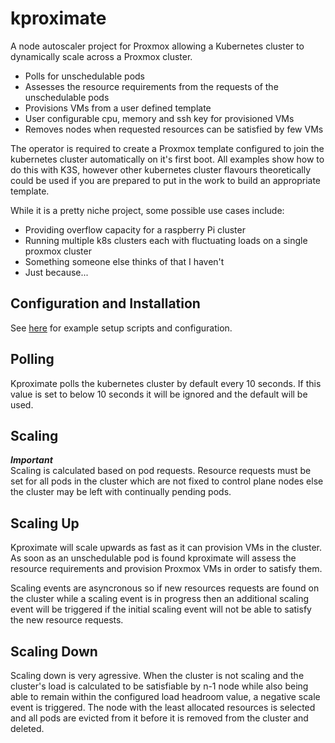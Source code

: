 # kproximate

A node autoscaler project for Proxmox allowing a Kubernetes cluster to dynamically scale across a Proxmox cluster.

* Polls for unschedulable pods
* Assesses the resource requirements from the requests of the unschedulable pods
* Provisions VMs from a user defined template
* User configurable cpu, memory and ssh key for provisioned VMs
* Removes nodes when requested resources can be satisfied by few VMs

The operator is required to create a Proxmox template configured to join the kubernetes cluster automatically on it's first boot. All examples show how to do this with K3S, however other kubernetes cluster flavours theoretically could be used if you are prepared to put in the work to build an appropriate template.

While it is a pretty niche project, some possible use cases include:
- Providing overflow capacity for a raspberry Pi cluster
- Running multiple k8s clusters each with fluctuating loads on a single proxmox cluster
- Something someone else thinks of that I haven't
- Just because...

## Configuration and Installation
See [here](https://github.com/lupinelab/kproximate/tree/main/examples) for example setup scripts and configuration.

## Polling
Kproximate polls the kubernetes cluster by default every 10 seconds. If this value is set to below 10 seconds it will be ignored and the default will be used.

## Scaling

***Important***\
Scaling is calculated based on pod requests. Resource requests must be set for all pods in the cluster which are not fixed to control plane nodes else the cluster may be left with continually pending pods.

## Scaling Up
Kproximate will scale upwards as fast as it can provision VMs in the cluster. As soon as an unschedulable pod is found kproximate will assess the resource requirements and provision Proxmox VMs in order to satisfy them.

Scaling events are asyncronous so if new resources requests are found on the cluster while a scaling event is in progress then an additional scaling event will be triggered if the initial scaling event will not be able to satisfy the new resource requests.

## Scaling Down
Scaling down is very agressive. When the cluster is not scaling and the cluster's load is calculated to be satisfiable by n-1 node while also being able to remain within the configured load headroom value, a negative scale event is triggered. The node with the least allocated resources is selected and all pods are evicted from it before it is removed from the cluster and deleted.